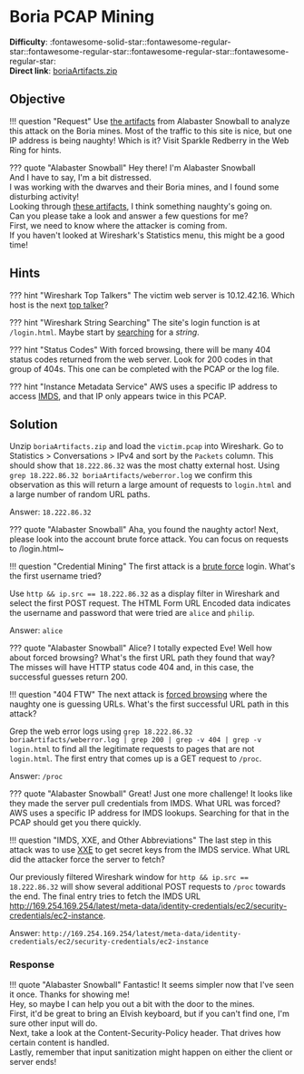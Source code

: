 # Boria PCAP Mining

**Difficulty**: :fontawesome-solid-star::fontawesome-regular-star::fontawesome-regular-star::fontawesome-regular-star::fontawesome-regular-star:<br/>
**Direct link**: [boriaArtifacts.zip](https://storage.googleapis.com/hhc22_player_assets/boriaArtifacts.zip)


## Objective

!!! question "Request"
    Use [the artifacts](https://storage.googleapis.com/hhc22_player_assets/boriaArtifacts.zip) from Alabaster Snowball to analyze this attack on the Boria mines. Most of the traffic to this site is nice, but one IP address is being naughty! Which is it? Visit Sparkle Redberry in the Web Ring for hints.

??? quote "Alabaster Snowball"
    Hey there! I'm Alabaster Snowball<br/>
    And I have to say, I'm a bit distressed.<br/>
    I was working with the dwarves and their Boria mines, and I found some disturbing activity!<br/>
    Looking through [these artifacts](https://storage.googleapis.com/hhc22_player_assets/boriaArtifacts.zip), I think something naughty's going on.<br/>
    Can you please take a look and answer a few questions for me?<br/>
    First, we need to know where the attacker is coming from.<br/>
    If you haven't looked at Wireshark's Statistics menu, this might be a good time!


## Hints

??? hint "Wireshark Top Talkers"
    The victim web server is 10.12.42.16. Which host is the next [top talker](https://protocoholic.com/2018/05/24/wireshark-how-to-identify-top-talkers-in-network/)?

??? hint "Wireshark String Searching"
    The site's login function is at `/login.html`. Maybe start by [searching](https://www.wireshark.org/docs/wsug_html_chunked/ChWorkFindPacketSection.html) for a *string*.

??? hint "Status Codes"
    With forced browsing, there will be many 404 status codes returned from the web server. Look for 200 codes in that group of 404s. This one can be completed with the PCAP or the log file.

??? hint "Instance Metadata Service"
    AWS uses a specific IP address to access [IMDS](https://www.sans.org/blog/cloud-instance-metadata-services-imds-/), and that IP only appears twice in this PCAP.


## Solution

Unzip `boriaArtifacts.zip` and load the `victim.pcap` into Wireshark. Go to Statistics > Conversations > IPv4 and sort by the `Packets` column. This should show that `18.222.86.32` was the most chatty external host. Using `grep 18.222.86.32 boriaArtifacts/weberror.log` we confirm this observation as this will return a large amount of requests to `login.html` and a large number of random URL paths.

Answer: `18.222.86.32`

??? quote "Alabaster Snowball"
    Aha, you found the naughty actor! Next, please look into the account brute force attack.
    You can focus on requests to /login.html~

!!! question "Credential Mining"
    The first attack is a [brute force](https://owasp.org/www-community/attacks/Brute_force_attack) login. What's the first username tried?

Use `http && ip.src == 18.222.86.32` as a display filter in Wireshark and select the first POST request. The HTML Form URL Encoded data indicates the username and password that were tried are `alice` and `philip`.

Answer: `alice`

??? quote "Alabaster Snowball"
    Alice? I totally expected Eve! Well how about forced browsing? What's the first URL path they found that way?<br/>
    The misses will have HTTP status code 404 and, in this case, the successful guesses return 200.

!!! question "404 FTW"
    The next attack is [forced browsing](https://owasp.org/www-community/attacks/Forced_browsing) where the naughty one is guessing URLs. What's the first successful URL path in this attack?

Grep the web error logs using `grep 18.222.86.32 boriaArtifacts/weberror.log | grep 200 | grep -v 404 | grep -v login.html` to find all the legitimate requests to pages that are not `login.html`. The first entry that comes up is a GET request to `/proc`.

Answer: `/proc`

??? quote "Alabaster Snowball"
    Great! Just one more challenge! It looks like they made the server pull credentials from IMDS. What URL was forced?<br/>
    AWS uses a specific IP address for IMDS lookups. Searching for that in the PCAP should get you there quickly.

!!! question "IMDS, XXE, and Other Abbreviations"
    The last step in this attack was to use [XXE](https://owasp.org/www-community/vulnerabilities/XML_External_Entity_(XXE)_Processing) to get secret keys from the IMDS service. What URL did the attacker force the server to fetch?

Our previously filtered Wireshark window for `http && ip.src == 18.222.86.32` will show several additional POST requests to `/proc` towards the end. The final entry tries to fetch the IMDS URL http://169.254.169.254/latest/meta-data/identity-credentials/ec2/security-credentials/ec2-instance.

Answer: `http://169.254.169.254/latest/meta-data/identity-credentials/ec2/security-credentials/ec2-instance`


### Response

!!! quote "Alabaster Snowball"
    Fantastic! It seems simpler now that I've seen it once. Thanks for showing me!<br/>
    Hey, so maybe I can help you out a bit with the door to the mines.<br/>
    First, it'd be great to bring an Elvish keyboard, but if you can't find one, I'm sure other input will do.<br/>
    Next, take a look at the Content-Security-Policy header. That drives how certain content is handled.<br/>
    Lastly, remember that input sanitization might happen on either the client or server ends!
